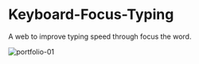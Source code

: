 # Keyboard-Focus-Typing
A web to  improve typing speed through focus the word.

![portfolio-01](https://user-images.githubusercontent.com/75237577/173243842-f03ec129-120e-4c00-9519-2e549fa8dd58.png)
